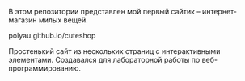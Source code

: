 В этом репозитории представлен мой первый сайтик – интернет-магазин милых вещей.  
  
polyau.github.io/cuteshop  
  
Простенький сайт из нескольких страниц с интерактивными элементами. Создавался для лабораторной работы по веб-программированию.   
